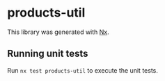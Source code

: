 # products-util

This library was generated with [Nx](https://nx.dev).

## Running unit tests

Run `nx test products-util` to execute the unit tests.
